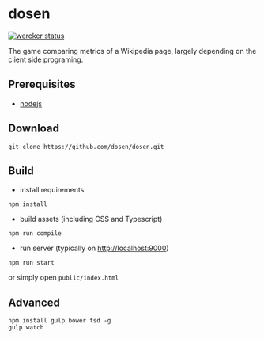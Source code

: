 dosen
=====
[![wercker status](https://app.wercker.com/status/21f29906f512f3d2f4e2feb3d39491fd/m "wercker status")](https://app.wercker.com/project/bykey/21f29906f512f3d2f4e2feb3d39491fd)

The game comparing metrics of a Wikipedia page, largely depending on the client
side programing.

Prerequisites
-------------
- [nodejs](http://nodejs.org)

Download
--------
```
git clone https://github.com/dosen/dosen.git
```

Build
-----
- install requirements
```
npm install
```

- build assets (including CSS and Typescript)
```
npm run compile
```

- run server (typically on [http://localhost:9000](http://localhost:9000))
```
npm run start
```
or simply open ```public/index.html```

Advanced
--------
```
npm install gulp bower tsd -g
gulp watch
```
